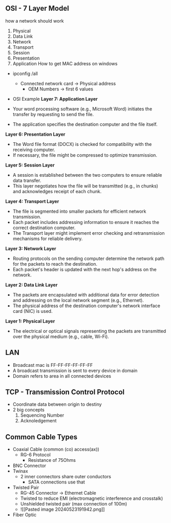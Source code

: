 ## OSI - 7 Layer Model
 how a network should work
 1. Physical
 1. Data Link
 2. Network
 3. Transport
 4. Session
 5. Presentation
 6. Application
How to get MAC address on windows
- ipconfig /all
	- Connected network card -> Physical address
		- OEM Numbers -> first 6 values 
- OSI Example
**Layer 7: Application Layer**

- Your word processing software (e.g., Microsoft Word) initiates the transfer by requesting to send the file.
- The application specifies the destination computer and the file itself.

**Layer 6: Presentation Layer**

- The Word file format (DOCX) is checked for compatibility with the receiving computer.
- If necessary, the file might be compressed to optimize transmission.

**Layer 5: Session Layer**

- A session is established between the two computers to ensure reliable data transfer.
- This layer negotiates how the file will be transmitted (e.g., in chunks) and acknowledges receipt of each chunk.

**Layer 4: Transport Layer**

- The file is segmented into smaller packets for efficient network transmission.
- Each packet includes addressing information to ensure it reaches the correct destination computer.
- The Transport layer might implement error checking and retransmission mechanisms for reliable delivery.

**Layer 3: Network Layer**

- Routing protocols on the sending computer determine the network path for the packets to reach the destination.
- Each packet's header is updated with the next hop's address on the network.

**Layer 2: Data Link Layer**

- The packets are encapsulated with additional data for error detection and addressing on the local network segment (e.g., Ethernet).
- The physical address of the destination computer's network interface card (NIC) is used.

**Layer 1: Physical Layer**

- The electrical or optical signals representing the packets are transmitted over the physical medium (e.g., cable, Wi-Fi).

## LAN
- Broadcast mac is FF-FF-FF-FF-FF-FF
- A broadcast transmission is sent to every device in domain
- Domain refers to area in all connected devices

## TCP - Transmission Control Protocol
- Coordinate data between origin to destiny
- 2 big concepts
	1. Sequencing Number
	2. Acknoledgement
## Common Cable Types
- Coaxial Cable (common (co) access(ax))
	- RG-6 Protocol
		- Resistance of 75Ohms
- BNC Connector
- Twinax
	- 2 inner connectors share outer conductors
		- SATA connections use that
- Twisted Pair
	- RG-45 Connector -> Ethernet Cable
	- Twisted to reduce EMI (electromagnetic interference and crosstalk)
	- Unshielded twisted pair (max connection of 100m)
	- ![[Pasted image 20240523191942.png]]
- Fiber Optic 